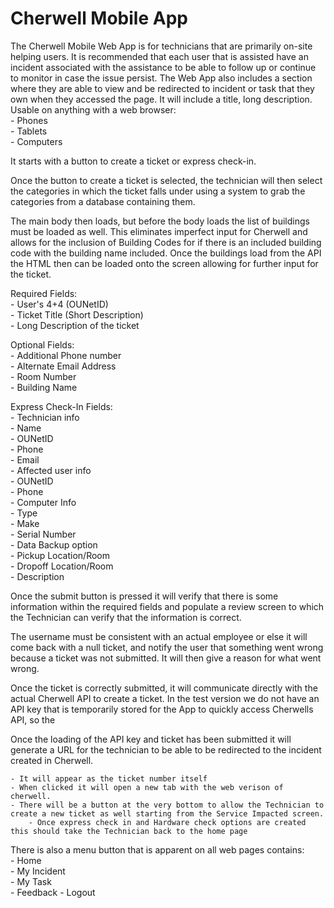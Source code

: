 # Cherwell Mobile App

The Cherwell Mobile Web App is for technicians that are primarily on-site helping users. It is recommended that each user that is assisted have an incident associated with the assistance to be able to follow up or continue to monitor in case the issue persist. The Web App also includes a section where they are able to view and be redirected to incident or task that they own when they accessed the page. It will include a title, long description. 
Usable on anything with a web browser:<br>
	- Phones<br>
	- Tablets<br>
	- Computers<br>

It starts with a button to create a ticket or express check-in. 

Once the button to create a ticket is selected, the technician will then select the categories in which the ticket falls under using a system to grab the categories from a database containing them.

The main body then loads, but before the body loads the list of buildings must be loaded as well.
This eliminates imperfect input for Cherwell and allows for the inclusion of Building Codes for if there is an included building code with the building name included.
Once the buildings load from the API the HTML then can be loaded onto the screen allowing for further input for the ticket.

Required Fields:<br>
	- User's 4+4 (OUNetID)<br>
	- Ticket Title (Short Description)<br>
	- Long Description of the ticket<br>
	
Optional Fields:<br>
	- Additional Phone number<br>
	- Alternate Email Address<br>
	- Room Number<br>
	- Building Name<br>

Express Check-In Fields:<br>
	- Technician info<br>
		- Name<br>
		- OUNetID<br>
		- Phone<br>
		- Email<br>
	- Affected user info<br>
		- OUNetID<br>
		- Phone<br>
	- Computer Info<br>
		- Type<br>
		- Make<br>
		- Serial Number<br>
		- Data Backup option<br>
		- Pickup Location/Room<br>
		- Dropoff Location/Room<br>
	- Description<br>

	
Once the submit button is pressed it will verify that there is some information within the required fields and populate a review screen to which the Technician can verify that the information is correct.

The username must be consistent with an actual employee or else it will come back with a null ticket, and notify the user that something went wrong because a ticket was not submitted. It will then give a reason for what went wrong. 

Once the ticket is correctly submitted, it will communicate directly with the actual Cherwell API to create a ticket.
In the test version we do not have an API key that is temporarily stored for the App to quickly access Cherwells API, so the 

Once the loading of the API key and ticket has been submitted it will generate a URL for the technician to be able to be redirected to the incident created in Cherwell. 

	- It will appear as the ticket number itself
	- When clicked it will open a new tab with the web verison of cherwell.
	- There will be a button at the very bottom to allow the Technician to create a new ticket as well starting from the Service Impacted screen.
		- Once express check in and Hardware check options are created this should take the Technician back to the home page
		
There is also a menu button that is apparent on all web pages contains: <br>
	- Home <br>
	- My Incident<br>
	- My Task<br>
	- Feedback
	- Logout 
